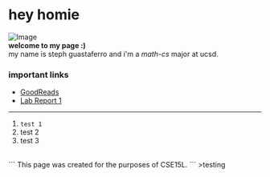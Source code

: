 # hey homie
![Image](https://i.pinimg.com/564x/e8/50/8b/e8508b25ffe347e9a2c8bdc632896f9d.jpg)<br>
**welcome to my page :)**<br>
 my name is steph guastaferro and i'm a *math-cs* major at ucsd.

### important links
- [GoodReads](https://www.goodreads.com/)
- [Lab Report 1](https://stguast.github.io/cse15l-lab-reports/lab-report-1-week-0.html)

---
1. `test 1`
2. test 2
3. test 3
<br>
```
This page was created for the purposes of CSE15L.
```
>testing